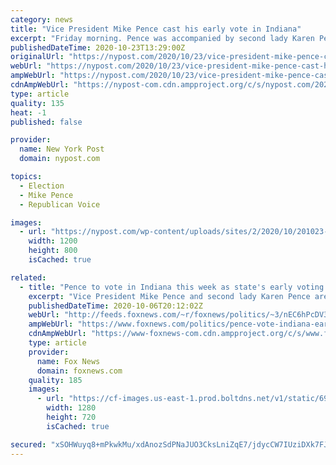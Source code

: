 ```yaml
---
category: news
title: "Vice President Mike Pence cast his early vote in Indiana"
excerpt: "Friday morning. Pence was accompanied by second lady Karen Pence at the City-County Building in downtown Indianapolis, where they voted just after 8:15 a.m., WTHR reported. The couple dropped off their absentee ballots,"
publishedDateTime: 2020-10-23T13:29:00Z
originalUrl: "https://nypost.com/2020/10/23/vice-president-mike-pence-cast-his-early-vote-in-indiana/"
webUrl: "https://nypost.com/2020/10/23/vice-president-mike-pence-cast-his-early-vote-in-indiana/"
ampWebUrl: "https://nypost.com/2020/10/23/vice-president-mike-pence-cast-his-early-vote-in-indiana/amp/"
cdnAmpWebUrl: "https://nypost-com.cdn.ampproject.org/c/s/nypost.com/2020/10/23/vice-president-mike-pence-cast-his-early-vote-in-indiana/amp/"
type: article
quality: 135
heat: -1
published: false

provider:
  name: New York Post
  domain: nypost.com

topics:
  - Election
  - Mike Pence
  - Republican Voice

images:
  - url: "https://nypost.com/wp-content/uploads/sites/2/2020/10/201023-pence-voting.jpg?quality=90&strip=all&w=1200"
    width: 1200
    height: 800
    isCached: true

related:
  - title: "Pence to vote in Indiana this week as state's early voting begins"
    excerpt: "Vice President Mike Pence and second lady Karen Pence are expected to fly to Indiana Friday, to vote in person from the second family’s home state, as early voting kicked off Tuesday."
    publishedDateTime: 2020-10-06T20:12:02Z
    webUrl: "http://feeds.foxnews.com/~r/foxnews/politics/~3/nEC6hPcDV3Q/pence-vote-indiana-early-voting-begins"
    ampWebUrl: "https://www.foxnews.com/politics/pence-vote-indiana-early-voting-begins.amp"
    cdnAmpWebUrl: "https://www-foxnews-com.cdn.ampproject.org/c/s/www.foxnews.com/politics/pence-vote-indiana-early-voting-begins.amp"
    type: article
    provider:
      name: Fox News
      domain: foxnews.com
    quality: 185
    images:
      - url: "https://cf-images.us-east-1.prod.boltdns.net/v1/static/694940094001/26f5f008-69d5-41ad-8f48-c32183c19256/0e9e91f4-e14d-47a0-a9b5-a59f5ba01f77/1280x720/match/image.jpg"
        width: 1280
        height: 720
        isCached: true

secured: "xSOHWuyq8+mPkwkMu/xdAnozSdPNaJUO3CksLniZqE7/jdycCW7IUziDXk7FJMcLLJrIfatulnsBilkLhi3exClby3OrySp3IYOi8bVev5dUhHRSQK8wH6w5UaeuudQuC2EOT3yc37jrYJN9zaUb9l5i1rpP54S/+LJzSISHX0PrE82qvkY9Z7XH8zdusGNTUGVpdTY0IazQUl1WrecbmDhhqupzW4feQWNmhsHOmRxewjk8aqUkzHNxET691+PgWAX4WfWEbh+47TcplqisXRCAaZgLHfB4H9E2ZYcdRpF2qN+btUxphfS+8UmkQEYW84nvGmgx09Z/8EkGIofXbu/4K3wmvu/FujIpSQ/ksQI=;lrnJv8gRFw/De9xtEHY6OQ=="
---
```



